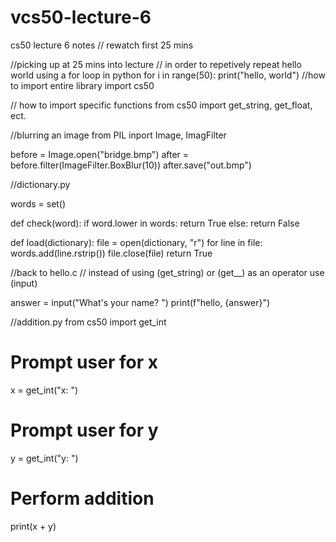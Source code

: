 # vcs50-lecture-6
cs50 lecture 6 notes
// rewatch first 25 mins

//picking up at 25 mins into lecture
// in order to repetively repeat hello world using a for loop in python
for i in range(50):
    print("hello, world")
//how to import entire library
    import cs50
    
// how to import specific functions
    from cs50 import get_string, get_float, ect.

//blurring an image
from PIL inport Image, ImagFilter

before = Image.open("bridge.bmp")
after = before.filter(ImageFilter.BoxBlur(10))
after.save("out.bmp")

//dictionary.py

words = set()

def check(word):
    if word.lower in words:
        return True
    else:
        return False


def load(dictionary):
    file = open(dictionary, "r")
    for line in file:
        words.add(line.rstrip())
    file.close(file)
    return True
    
    
//back to hello.c
// instead of using (get_string) or (get__) as an operator use (input)

answer = input("What's your name? ")
print(f"hello, {answer}")

//addition.py
from cs50 import get_int

# Prompt user for x 
x = get_int("x: ")

# Prompt user for y
y = get_int("y: ")

# Perform addition
print(x + y)







